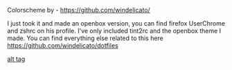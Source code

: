 Colorscheme by - https://github.com/windelicato/

I just took it and made an openbox version, you can find firefox UserChrome and zshrc on his profile. I've only included tint2rc and the openbox theme I made. You can find everything else related to this here https://github.com/windelicato/dotfiles


[alt tag](http://i.imgur.com/3u6s1gq.png)
 
